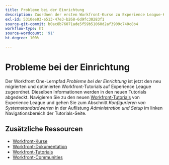 ```yaml
---
title: Probleme bei der Einrichtung
description: Zuordnen der ersten Workfront-Kurse zu Experience League-Kursen
exl-id: 5310ee03-e513-47e3-b268-6d9fc30283f1
source-git-commit: b0ac8b76071ade5f59b51060d2af3909c740c8b4
workflow-type: ht
source-wordcount: '91'
ht-degree: 100%

---
```


# Probleme bei der Einrichtung

Der Workfront One-Lernpfad *Probleme bei der Einrichtung* ist jetzt den neu migrierten und optimierten Workfront-Tutorials auf Experience League zugeordnet. Dieselben Informationen werden in den neuen Tutorials abgedeckt. Navigieren Sie zu den neuen [Workfront-Tutorials](https://experienceleague.adobe.com/docs/workfront-learn/tutorials-workfront/home.html?lang=de) von Experience League und gehen Sie zum Abschnitt *Konfigurieren von Systemstandardwerten* in der Auflistung *Administration und Setup* im linken Navigationsbereich der Tutorials-Seite.

## Zusätzliche Ressourcen

* [Workfront-Kurse](https://experienceleague.adobe.com/?lang=de&amp;Solution=Workfront#courses)
* [Workfront-Dokumentation](https://experienceleague.adobe.com/docs/workfront.html?lang=de)
* [Workfront-Tutorials](https://experienceleague.adobe.com/docs/workfront-learn/tutorials-workfront/home.html?lang=de)
* [Workfront-Communities](https://experienceleaguecommunities.adobe.com/t5/workfront/ct-p/workfront)
